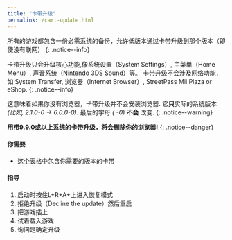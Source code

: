 ```yaml
---
title: "卡带升级"
permalink: /cart-update.html
---
```


所有的游戏都包含一份必需系统的备份，允许低版本通过卡带升级到那个版本（即使没有联网）
{: .notice--info}

卡带升级只会升级核心功能,像系统设置（System Settings）, 主菜单（Home Menu）, 声音系统（Nintendo 3DS Sound）等。 卡带升级不会涉及网络功能，如 System Transfer, 浏览器（Internet Browser）, StreetPass Mii Plaza or eShop.
{: .notice--info}

这意味着如果你没有浏览器，卡带升级并不会安装浏览器. 它**只**实际的系统版本 *(比如, 2.1.0-0 -> 6.0.0-0)*. 最后的字母 *( -0)* **不会** 改变.
{: .notice--warning}

**用带9.9.0或以上系统的卡带升级，将会删除你的浏览器!**
{: .notice--danger}

#### 你需要

*  [这个表格](http://www.3dsdb.com/)中包含你需要的版本的卡带

#### 指导

1. 启动时按住L+R+A+上进入恢复模式
2. 拒绝升级（Decline the update）然后重启
3. 把游戏插上
4. 试着载入游戏
5. 询问是确定升级
